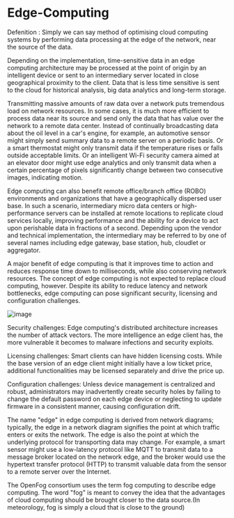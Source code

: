 # Edge-Computing

Defenition : Simply we can say method of optimising cloud computing systems by performing data processing at the edge of the network, near the source of the data.

Depending on the implementation, time-sensitive data in an edge computing architecture may be processed at the point of origin by an intelligent device or  sent to an intermediary server located in close geographical proximity to the client.  Data that is less time sensitive is sent to the cloud for historical analysis, big data analytics and long-term storage.

Transmitting massive amounts of raw data over a network puts tremendous load on network resources. In some cases, it is much more efficient to process data near its source and send only the data that has value over the network to a remote data center. Instead of continually broadcasting data about the oil level in a car's engine, for example, an automotive sensor might simply send summary data to a remote server on a periodic basis. Or a smart thermostat might only transmit data if the temperature rises or falls outside acceptable limits. Or an intelligent Wi-Fi security camera aimed at an elevator door might use edge analytics and only transmit data when a certain percentage of pixels significantly change between two consecutive images, indicating motion.

Edge computing can also benefit remote office/branch office (ROBO) environments and organizations that have a geographically dispersed user base. In such a scenario, intermediary micro data centers or high-performance servers can be installed at remote locations to replicate cloud services locally, improving performance and the ability for a device to act upon perishable data in fractions of a second. Depending upon the vendor and technical implementation, the intermediary may be referred to by one of several names including edge gateway, base station, hub, cloudlet or aggregator.

A major benefit of edge computing is that it improves time to action and reduces response time down to milliseconds, while also conserving network resources. The concept of edge computing is not expected to replace cloud computing, however. Despite its ability to reduce latency and network bottlenecks, edge computing can pose significant security, licensing and configuration challenges.

![image](https://user-images.githubusercontent.com/22645009/27769534-46e18600-5f2c-11e7-9cfd-77a438825b57.png)


Security challenges: Edge computing's distributed architecture increases the number of attack vectors. The more intelligence an edge client has, the more vulnerable it becomes to malware infections and security exploits.

Licensing challenges: Smart clients can have hidden licensing costs. While the base version of an edge client might initially have a low ticket price, additional functionalities may be licensed separately and drive the price up.

Configuration challenges: Unless device management is centralized and robust, administrators may inadvertently create security holes by failing to change the default password on each edge device or neglecting to update firmware in a consistent manner, causing configuration drift.

The name "edge" in edge computing is derived from network diagrams; typically, the edge in a network diagram signifies the point at which traffic enters or exits the network. The edge is also the point at which the underlying protocol for transporting data may change. For example, a smart sensor might use a low-latency protocol like MQTT to transmit data to a message broker located on the network edge, and the broker would use the hypertext transfer protocol (HTTP) to transmit valuable data from the sensor to a remote server over the Internet.

The OpenFog consortium uses the term fog computing to describe edge computing. The word "fog" is meant to convey the idea that the advantages of cloud computing should be brought closer to the data source.(In meteorology, fog is simply a cloud that is close to the ground)


